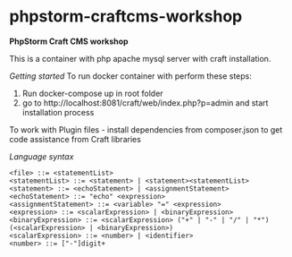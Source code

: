 # phpstorm-craftcms-workshop
**PhpStorm Craft CMS workshop**

This is a container with php apache mysql server with craft installation.  

*Getting started*
To run docker container with perform these steps:
1. Run docker-compose up in root folder
2. go to http://localhost:8081/craft/web/index.php?p=admin and  start installation process

To work with Plugin files - install dependencies from composer.json to get code assistance from Craft libraries



*Language syntax*
```
<file> ::= <statementList>
<statementList> ::= <statement> | <statement><statementList>
<statement> ::= <echoStatement> | <assignmentStatement>
<echoStatement> ::= "echo" <expression>
<assignmentStatement> ::= <variable> "=" <expression>
<expression> ::= <scalarExpression> | <binaryExpression>
<binaryExpression> ::= <scalarExpression> ("+" | "-" | "/" | "*") (<scalarExpression> | <binaryExpression>)
<scalarExpression> ::= <number> | <identifier>
<number> ::= ["-"]digit+
```
